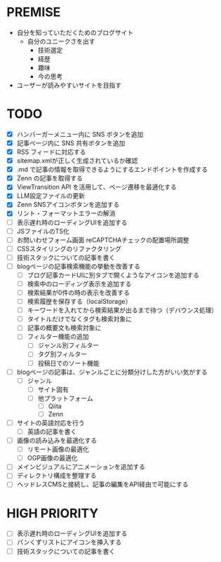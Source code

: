 # PREMISE

- 自分を知っていただくためのブログサイト
  - 自分のユニークさを出す
    - 技術選定
    - 経歴
    - 趣味
    - 今の思考
- ユーザーが読みやすいサイトを目指す

# TODO

- [x] ハンバーガーメニュー内に SNS ボタンを追加
- [x] 記事ページ内に SNS 共有ボタンを追加
- [x] RSS フィードに対応する
- [x] sitemap.xmlが正しく生成されているか確認
- [x] .md で記事の情報を取得できるようにするエンドポイントを作成する
- [x] Zenn の記事を取得する
- [x] ViewTransition API を活用して、ページ遷移を最適化する
- [x] LLM設定ファイルの更新
- [x] Zenn SNSアイコンボタンを追加する
- [x] リント・フォーマットエラーの解消
- [ ] 表示遅れ時のローディングUIを追加する
- [ ] JSファイルのTS化
- [ ] お問いわせフォーム画面 reCAPTCHAチェックの配置場所調整
- [ ] CSSスタイリングのリファクタリング
- [ ] 技術スタックについての記事を書く
- [ ] blogページの記事検索機能の挙動を改善する
  - [ ] ブログ記事カードUIに別タブで開くようなアイコンを追加する
  - [ ] 検索中のローディング表示を追加する
  - [ ] 検索結果が0件の時の表示を改善する
  - [ ] 検索履歴を保存する（localStorage）
  - [ ] キーワードを入れてから検索結果が出るまで待つ（デバウンス処理）
  - [ ] タイトルだけでなくタグも検索対象に
  - [ ] 記事の概要文も検索対象に
  - [ ] フィルター機能の追加
    - [ ] ジャンル別フィルター
    - [ ] タグ別フィルター
    - [ ] 投稿日でのソート機能
- [ ] blogページの記事は、ジャンルごとに分類分けした方がいい気がする
  - [ ] ジャンル
    - [ ] サイト固有
    - [ ] 他プラットフォーム
      - [ ] Qiita
      - [ ] Zenn
- [ ] サイトの英語対応を行う
  - [ ] 英語の記事を書く
- [ ] 画像の読み込みを最適化する
  - [ ] リモート画像の最適化
  - [ ] OGP画像の最適化
- [ ] メインビジュアルにアニメーションを追加する
- [ ] ディレクトリ構成を整理する
- [ ] ヘッドレスCMSと接続し、記事の編集をAPI経由で可能にする

# HIGH PRIORITY

- [ ] 表示遅れ時のローディングUIを追加する
- [ ] パンくずリストにアイコンを挿入する
- [ ] 技術スタックについての記事を書く
